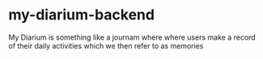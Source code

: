 # my-diarium-backend
My Diarium is something like a journam where where users make a record of their daily activities which we then refer to as memories
